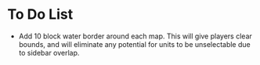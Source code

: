 # To Do List

* Add 10 block water border around each map. This will give players clear bounds, and 
    will eliminate any potential for units to be unselectable due to sidebar overlap.